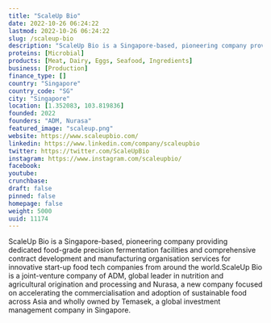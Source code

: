```yaml
---
title: "ScaleUp Bio"
date: 2022-10-26 06:24:22
lastmod: 2022-10-26 06:24:22
slug: /scaleup-bio
description: "ScaleUp Bio is a Singapore-based, pioneering company providing dedicated food-grade precision fermentation facilities and comprehensive contract development and manufacturing organisation services for innovative start-up food tech companies from around the world.ScaleUp Bio is a joint-venture company of ADM, global leader in nutrition and agricultural origination and processing and Nurasa, a new company focused on accelerating the commercialisation and adoption of sustainable food across Asia and wholly owned by Temasek, a global investment management company in Singapore."
proteins: [Microbial]
products: [Meat, Dairy, Eggs, Seafood, Ingredients]
business: [Production]
finance_type: []
country: "Singapore"
country_code: "SG"
city: "Singapore"
location: [1.352083, 103.819836]
founded: 2022
founders: "ADM, Nurasa"
featured_image: "scaleup.png"
website: https://www.scaleupbio.com/
linkedin: https://www.linkedin.com/company/scaleupbio
twitter: https://twitter.com/ScaleUpBio
instagram: https://www.instagram.com/scaleupbio/
facebook: 
youtube: 
crunchbase: 
draft: false
pinned: false
homepage: false
weight: 5000
uuid: 11174
---
```

ScaleUp Bio is a Singapore-based, pioneering company providing dedicated food-grade precision fermentation facilities and comprehensive contract development and manufacturing organisation services for innovative start-up food tech companies from around the world.ScaleUp Bio is a joint-venture company of ADM, global leader in nutrition and agricultural origination and processing and Nurasa, a new company focused on accelerating the commercialisation and adoption of sustainable food across Asia and wholly owned by Temasek, a global investment management company in Singapore.
